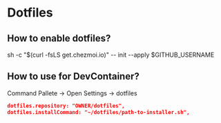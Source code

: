 # Dotfiles

## How to enable dotfiles?

sh -c "$(curl -fsLS get.chezmoi.io)" -- init --apply $GITHUB_USERNAME

## How to use for DevContainer?

Command Pallete -> Open Settings -> dotfiles

```json
dotfiles.repository: "OWNER/dotfiles",
dotfiles.installCommand: "~/dotfiles/path-to-installer.sh",
```

